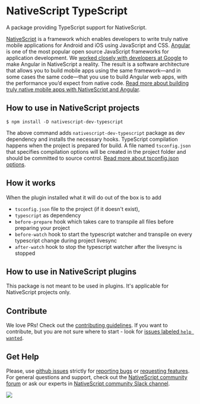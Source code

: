 # NativeScript TypeScript

A package providing TypeScript support for NativeScript.

[NativeScript](https://www.nativescript.org/) is a framework which enables developers to write truly native mobile applications for Android and iOS using JavaScript and CSS. [Angular](https://angular.io/) is one of the most popular open source JavaScript frameworks for application development. We [worked closely with developers at Google](http://angularjs.blogspot.bg/2015/12/building-mobile-apps-with-angular-2-and.html) to make Angular in NativeScript a reality. The result is a software architecture that allows you to build mobile apps using the same framework—and in some cases the same code—that you use to build Angular web apps, with the performance you’d expect from native code. [Read more about building truly native mobile apps with NativeScript and Angular](https://docs.nativescript.org/tutorial/ng-chapter-0).

## How to use in NativeScript projects

```
$ npm install -D nativescript-dev-typescript
```

The above command adds `nativescript-dev-typescript` package as dev dependency and installs the necessary hooks. TypeScript compilation happens when the project is prepared for build. A file named `tsconfig.json` that specifies compilation options will be created in the project folder and should be committed to source control. [Read more about tsconfig.json options](http://www.typescriptlang.org/docs/handbook/tsconfig-json.html).

## How it works

When the plugin installed what it will do out of the box is to add
 - `tsconfig.json` file to the project (if it doesn't exist), 
 - `typescript` as dependency 
 - `before-prepare` hook which takes care to transpile all files before preparing your project
 - `before-watch` hook to start the typescript watcher and transpile on every typescript change during project livesync
 - `after-watch` hook to stop the typescript watcher after the livesync is stopped

## How to use in NativeScript plugins

This package is not meant to be used in plugins. It's applicable for NativeScript projects only.

## Contribute
We love PRs! Check out the [contributing guidelines](CONTRIBUTING.md). If you want to contribute, but you are not sure where to start - look for [issues labeled `help wanted`](https://github.com/NativeScript/nativescript-dev-typescript/issues?q=is%3Aopen+is%3Aissue+label%3A%22help+wanted%22).

## Get Help 
Please, use [github issues](https://github.com/NativeScript/nativescript-dev-typescript/issues) strictly for [reporting bugs](CONTRIBUTING.md#reporting-bugs) or [requesting features](CONTRIBUTING.md#requesting-features). For general questions and support, check out the [NativeScript community forum](https://discourse.nativescript.org/) or ask our experts in [NativeScript community Slack channel](http://developer.telerik.com/wp-login.php?action=slack-invitation).
  
![](https://ga-beacon.appspot.com/UA-111455-24/nativescript/nativescript-dev-typescript?pixel) 
